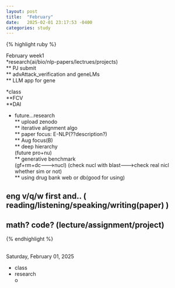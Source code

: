 ```yaml
---
layout: post
title:  "February"
date:   2025-02-01 23:17:53 -0400
categories: study
---
```










{% highlight ruby %}


February week1     
*research(ai/bio/nlp-papers/lectrues/projects)  
** PJ submit  
** advAttack_verification and geneLMs     
** LLM app for gene  

*class  
**FCV   
**DAI    


* future...research    
** upload zenodo    
** iterative alignment algo  
** paper focus: E-NLP(??description?)    
** Aug focus(B)  
** deep hierarchy    
(future pro+nu)  
** generative benchmark  
(gf+rm+dc--->nucl)
(check nucl with blast--->check real nicl whether sim or not)  
** using drug bank web or db(good for using)  


## eng v/q/w first and..  ( reading/listening/speaking/writing(paper)   )
## math? code? (lecture/assignment/project)    



{% endhighlight %}  
<br/>

Saturday, February 01, 2025  
* class    
* research  
o   


